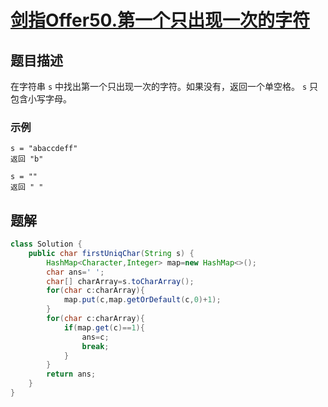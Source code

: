 # [剑指Offer50.第一个只出现一次的字符](https://leetcode-cn.com/problems/di-yi-ge-zhi-chu-xian-yi-ci-de-zi-fu-lcof/)
##  题目描述
在字符串 `s` 中找出第一个只出现一次的字符。如果没有，返回一个单空格。 `s` 只包含小写字母。

### 示例
```
s = "abaccdeff"
返回 "b"

s = "" 
返回 " "
```
## 题解
```java
class Solution {
    public char firstUniqChar(String s) {
        HashMap<Character,Integer> map=new HashMap<>();
        char ans=' ';
        char[] charArray=s.toCharArray();
        for(char c:charArray){
            map.put(c,map.getOrDefault(c,0)+1);
        }
        for(char c:charArray){
            if(map.get(c)==1){
                ans=c;
                break;
            }
        }
        return ans;
    }
}
```